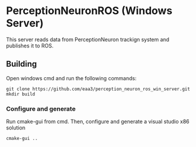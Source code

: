 # PerceptionNeuronROS (Windows Server)

This server reads data from PerceptionNeuron trackign system and publishes it to ROS.

## Building

Open windows cmd and run the following commands:

```
git clone https://github.com/eaa3/perception_neuron_ros_win_server.git
mkdir build
```

### Configure and generate

Run cmake-gui from cmd. Then, configure and generate a visual studio x86 solution

```
cmake-gui ..
```







